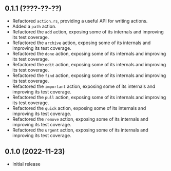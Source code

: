 ## 0.1.1 (????-??-??)

- Refactored `action.rs`, providing a useful API for writing actions.
- Added a `path` action.
- Refactored the `add` action, exposing some of its internals and
  improving its test coverage.
- Refactored the `archive` action, exposing some of its internals and
  improving its test coverage.
- Refactored the `done` action, exposing some of its internals and
  improving its test coverage.
- Refactored the `edit` action, exposing some of its internals and
  improving its test coverage.
- Refactored the `find` action, exposing some of its internals and
  improving its test coverage.
- Refactored the `important` action, exposing some of its internals and
  improving its test coverage.
- Refactored the `pull` action, exposing some of its internals and
  improving its test coverage.
- Refactored the `quick` action, exposing some of its internals and
  improving its test coverage.
- Refactored the `remove` action, exposing some of its internals and
  improving its test coverage.
- Refactored the `urgent` action, exposing some of its internals and
  improving its test coverage.

## 0.1.0 (2022-11-23)

- Initial release
